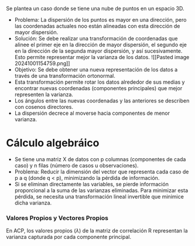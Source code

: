 Se plantea un caso donde se tiene una nube de puntos en un espacio 3D.
- Problema: La dispersión de los puntos es mayor en una dirección, pero las coordenadas actuales noo están alineadas con esta dirección de mayor dispersión.
- Solución: Se debe realizar una transformación de coordenadas que alinee el primer eje en la dirección de mayor dispersión, el segundo eje en la dirección de la segunda mayor dispersión, y así sucesivamente. Esto permite representar mejor la varianza de los datos.
![[Pasted image 20241001154759.png]]
- Objetivo: Se debe obtener una nueva representación de los datos a través de una transformación ortonormal. 
- Esta transformación permite rotar los datos alrededor de sus medias y encontrar nuevas coordenadas (componentes principales) que mejor representen la varianza.
- Los ángulos entre las nuevas coordenadas y las anteriores se describen con cosenos directores.
- La dispersión decrece al moverse hacia componentes de menor varianza.

# Cálculo algebráico
- Se tiene una matriz X de datos con p columnas (componentes de cada caso) y n filas (número de casos u observaciones).
- Problema: Reducir la dimensión del vector que representa cada caso de p a q (donde q < p), minimizando la pérdida de información.
- Si se eliminan directamente las variables, se pierde información proporcional a la suma de las varianzas eliminadas. Para minimizar esta pérdida, se necesita una transformación lineal invertible que minimice dicha varianza.

### Valores Propios y Vectores Propios
En ACP, los valores propios ($\lambda$) de la matriz de correlación R representan la varianza capturada por cada componente principal.